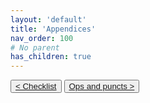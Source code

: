 ```yaml
---
layout: 'default'
title: 'Appendices'
nav_order: 100
# No parent
has_children: true
---
```



<button class="btn btn-outline"><a href="/appendices/checklist.md">< Checklist</a></button>
<button class="btn btn-outline"><a href="/appendices/ops-and-puncts.md">Ops and puncts ></a></button>
